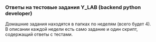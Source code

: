 ### Ответы на тестовые задания Y_LAB (backend python developer)

Домашние задания находятся в папках по неделям (всего будет 4).  
В описании каждой недели есть само задание и один скрипт, содержащий ответы с тестами.
